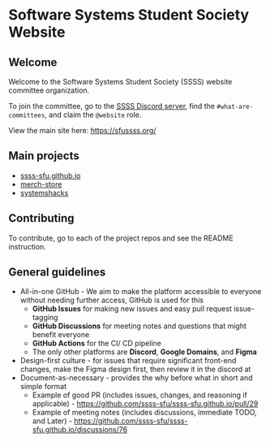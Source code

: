 # Software Systems Student Society Website

## Welcome

Welcome to the Software Systems Student Society (SSSS) website committee organization.

To join the committee, go to the [SSSS Discord server](https://discord.gg/XZUd7amxPq), find the `#what-are-committees`, and claim the `@website` role.

View the main site here: https://sfussss.org/

## Main projects

- [ssss-sfu.github.io](https://github.com/ssss-sfu/ssss-sfu.github.io)
- [merch-store](https://github.com/ssss-sfu/merch-store)
- [systemshacks](https://github.com/ssss-sfu/systemshacks)

## Contributing
To contribute, go to each of the project repos and see the README instruction.

## General guidelines
- All-in-one GitHub - We aim to make the platform accessible to everyone without needing further access, GitHub is used for this
  - **GitHub Issues** for making new issues and easy pull request issue-tagging
  - **GitHub Discussions** for meeting notes and questions that might benefit everyone
  - **GitHub Actions** for the CI/ CD pipeline 
  - The only other platforms are **Discord**, **Google Domains**, and **Figma**
- Design-first culture - for issues that require significant front-end changes, make the Figma design first, then review it in the discord at 
- Document-as-necessary - provides the why before what in short and simple format
   - Example of good PR (includes issues, changes, and reasoning if applicable) - https://github.com/ssss-sfu/ssss-sfu.github.io/pull/29
   - Example of meeting notes (includes discussions, immediate TODO, and Later) - https://github.com/ssss-sfu/ssss-sfu.github.io/discussions/76
  
